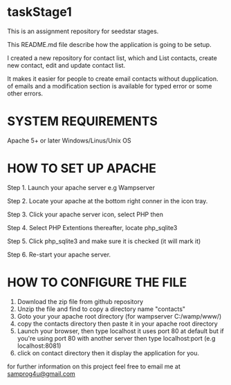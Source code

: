 # taskStage1
This is an assignment repository for seedstar stages.


This README.md file describe how the application is going to be setup.

I created a new repository for contact list, which and List contacts, create
new contact, edit and update contact list.

It makes it easier for people to create email contacts without dupplication.
of emails and a modification section is available for typed error or some other
errors.

 # SYSTEM REQUIREMENTS

Apache 5+ or later
Windows/Linus/Unix OS

# HOW TO SET UP APACHE

Step 1. Launch your apache server e.g Wampserver

Step 2. Locate your apache at the bottom right conner in the icon tray.

Step 3. Click your apache server icon, select PHP then

Step 4. Select PHP Extentions thereafter, locate php_sqlite3

Step 5. Click php_sqlite3 and make sure it is checked (it will mark it)

Step 6. Re-start your apache server.

# HOW TO CONFIGURE THE FILE

1. Download the zip file from github repository
2. Unzip the file and find to copy a directory name "contacts"
3. Goto your your apache root directory (for wampserver C:/wamp/www/)
4. copy the contacts directory then paste it in your apache root directory
5. Launch your browser, then type localhost it uses port 80 at default but
   if you're using port 80 with another server then type localhost:port (e.g localhost:8081)
6. click on contact directory then it display the application for you.


for further information on this project feel free to email me at samprog4u@gmail.com

